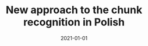 ---
# Documentation: https://wowchemy.com/docs/managing-content/

title: New approach to the chunk recognition in Polish
subtitle: ''
summary: ''
authors:
- Marcin Ł. Oleksy
- walentynowicz
- Jan A. Wieczorek
tags: []
categories: []
date: '2021-01-01'
lastmod: 2022-10-07T05:46:15Z
featured: false
draft: false

# Featured image
# To use, add an image named `featured.jpg/png` to your page's folder.
# Focal points: Smart, Center, TopLeft, Top, TopRight, Left, Right, BottomLeft, Bottom, BottomRight.
image:
  caption: ''
  focal_point: ''
  preview_only: false

# Projects (optional).
#   Associate this post with one or more of your projects.
#   Simply enter your project's folder or file name without extension.
#   E.g. `projects = ["internal-project"]` references `content/project/deep-learning/index.md`.
#   Otherwise, set `projects = []`.
projects: []
publishDate: '2022-10-07T05:46:14.414768Z'
publication_types:
- '1'
abstract: ''
publication: '*Knowledge-Based and Intelligent Information & Engineering Systems:
  Proceedings of the 25th International Conference KES 2021*'
doi: 10.1016/j.procs.2021.08.103
links:
- name: URL
  url: https://www.sciencedirect.com/science/article/pii/S187705092101591X
---